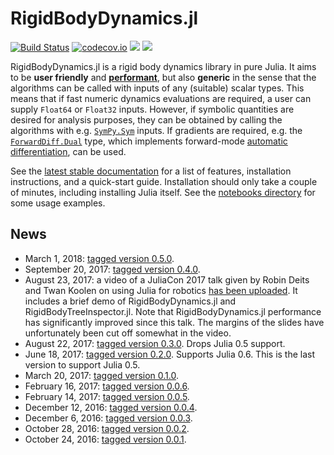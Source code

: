 # RigidBodyDynamics.jl

[![Build Status](https://travis-ci.org/JuliaRobotics/RigidBodyDynamics.jl.svg?branch=master)](https://travis-ci.org/JuliaRobotics/RigidBodyDynamics.jl)
[![codecov.io](https://codecov.io/github/JuliaRobotics/RigidBodyDynamics.jl/coverage.svg?branch=master)](https://codecov.io/github/JuliaRobotics/RigidBodyDynamics.jl?branch=master)
[![](https://img.shields.io/badge/docs-latest-blue.svg)](https://JuliaRobotics.github.io/RigidBodyDynamics.jl/latest)
[![](https://img.shields.io/badge/docs-stable-blue.svg)](https://JuliaRobotics.github.io/RigidBodyDynamics.jl/stable)

RigidBodyDynamics.jl is a rigid body dynamics library in pure Julia. It aims to be **user friendly** and [**performant**](https://github.com/JuliaRobotics/RigidBodyDynamics.jl/blob/master/docs/src/benchmarks.md), but also **generic** in the sense that the algorithms can be called with inputs of any (suitable) scalar types. This means that if fast numeric dynamics evaluations are required, a user can supply `Float64` or `Float32` inputs. However, if symbolic quantities are desired for analysis purposes, they can be obtained by calling the algorithms with e.g. [`SymPy.Sym`](https://github.com/JuliaPy/SymPy.jl) inputs. If gradients are required, e.g. the [`ForwardDiff.Dual`](https://github.com/JuliaDiff/ForwardDiff.jl) type, which implements forward-mode [automatic differentiation](https://en.wikipedia.org/wiki/Automatic_differentiation), can be used.

See the [latest stable documentation](https://JuliaRobotics.github.io/RigidBodyDynamics.jl/stable/) for a list of features, installation instructions, and a quick-start guide. Installation should only take a couple of minutes, including installing Julia itself. See the [notebooks directory](https://github.com/JuliaRobotics/RigidBodyDynamics.jl/tree/master/notebooks) for some usage examples.

## News
* March 1, 2018: [tagged version 0.5.0](https://github.com/JuliaRobotics/RigidBodyDynamics.jl/releases/tag/v0.5.0).
* September 20, 2017: [tagged version 0.4.0](https://github.com/JuliaRobotics/RigidBodyDynamics.jl/releases/tag/v0.4.0).
* August 23, 2017: a video of a JuliaCon 2017 talk given by Robin Deits and Twan Koolen on using Julia for robotics [has been uploaded](https://www.youtube.com/watch?v=gPYc77M90Qg). It includes a brief demo of RigidBodyDynamics.jl and RigidBodyTreeInspector.jl. Note that RigidBodyDynamics.jl performance has significantly improved since this talk. The margins of the slides have unfortunately been cut off somewhat in the video.
* August 22, 2017: [tagged version 0.3.0](https://github.com/JuliaRobotics/RigidBodyDynamics.jl/releases/tag/v0.3.0). Drops Julia 0.5 support.
* June 18, 2017: [tagged version 0.2.0](https://github.com/JuliaLang/METADATA.jl/pull/9814). Supports Julia 0.6. This is the last version to support Julia 0.5.
* March 20, 2017: [tagged version 0.1.0](https://github.com/JuliaLang/METADATA.jl/pull/8431).
* February 16, 2017: [tagged version 0.0.6](https://github.com/JuliaLang/METADATA.jl/pull/7989).
* February 14, 2017: [tagged version 0.0.5](https://github.com/JuliaLang/METADATA.jl/pull/7953).
* December 12, 2016: [tagged version 0.0.4](https://github.com/JuliaLang/METADATA.jl/pull/7256).
* December 6, 2016: [tagged version 0.0.3](https://github.com/JuliaLang/METADATA.jl/pull/7183).
* October 28, 2016: [tagged version 0.0.2](https://github.com/JuliaLang/METADATA.jl/pull/6896).
* October 24, 2016: [tagged version 0.0.1](https://github.com/JuliaLang/METADATA.jl/pull/6831).
